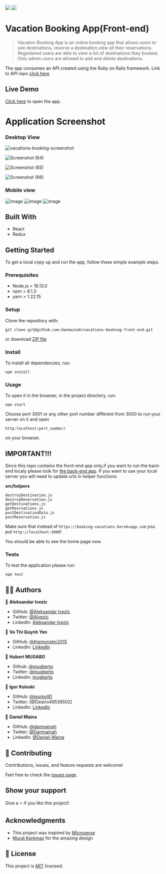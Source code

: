 ![](https://img.shields.io/badge/React-blue)
![](https://img.shields.io/badge/Javascript-yellow)

# Vacation Booking App(Front-end)

> Vacation Booking App is an online booking  app that allows users to see  destinations, reserve a destination,view  all their reservations. Regestered users are able to view a list of destinations they booked. Only admin users are allowed to add and delete destinations.

The app consumes an API created using the Ruby on Rails framework. Link to API repo  [click here](https://github.com/mugberto/vacations-booking-back-end)

## Live Demo
 [Click here](https://booking-destinations.netlify.app) to open the app.

# Application Screenshot

### Desktop View

![vacations-booking-screenshot](https://user-images.githubusercontent.com/14215157/143226630-4772855a-9640-4aaf-a595-11be928e8e5a.png)

![Screenshot (64)](https://user-images.githubusercontent.com/61408860/143414289-0f6d6b55-b7de-4b69-8036-5f233382bd5e.png)

![Screenshot (65)](https://user-images.githubusercontent.com/61408860/143414355-f28c5cfd-ab84-451c-9be5-90eefd601d9e.png)

![Screenshot (66)](https://user-images.githubusercontent.com/61408860/143414410-983bcb2c-03c2-4cbd-8f40-62afb4f6bb91.png)

### Mobile view

![image](https://user-images.githubusercontent.com/63932912/143423110-82bf4566-9ab4-486f-b006-c4dc4c45eaf9.png)
![image](https://user-images.githubusercontent.com/63932912/143423214-7d36d63b-44d4-4cf2-8ee6-18d6015b20e7.png)
![image](https://user-images.githubusercontent.com/63932912/143424636-11a970bf-ab18-4922-a76c-385184641323.png)

## Built With

- React
- Redux


## Getting Started

To get a local copy up and run the app, follow these simple example steps.

### Prerequisites

- Node.js > 16.13.0
- npm > 8.1.3
- yarn > 1.22.15

### Setup

Clone the repository with:

```
git clone git@github.com:danmainah/vacations-booking-front-end.git
```
or download [ZIP file](https://github.com/danmainah/vacations-booking-front-end/archive/refs/heads/dev.zip)

### Install
To install all dependencies, run:
```
npm install
```

### Usage
To open it in the browser, in the project directory, run:

 ```
 npm start
 ```
 Choose port 3001 or any other port number different from 3000 to run your server on it
 and open 
 ```
 http:localhost:port_number/
 ```
 on your browser.
 
 ## IMPORTANT!!! 
 Since this repo contains the front-end app only,if you want to run the back-end localy please look for [the back-end app](https://github.com/mugberto/vacations-booking-back-end).
  If you want to use your local server you will need to update urls in helper functions:
  
  **src/helpers**
  ```
  destroyDestination.js
  destroyReservation.js
  getDestinations.js
  getResrvations.js
  postDestinationData.js
  postReservation.js
  ```
  Make sure that instead of `https://booking-vacations.herokuapp.com` you put `http://localhost:3000`!
  
 You should be able to see the home page now.
  
 ### Tests
 To test the application please run:
 ```
 npm test
 ```
 



## 👤👤 Authors

👤 **Aleksandar Ivezic**

  - GitHub: [@Aleksandar Ivezic](https://github.com/ShinobiWarior)
  - Twitter: [@AIvezic](https://twitter.com/AIvezic)
  - LinkedIn: [Aleksandar Ivezic](https://www.linkedin.com/in/aleksandar-ivezic/)

👤 **Vo Thi Quynh Yen**

  - GitHub: [@themonster2015](https://github.com/themonster2015)
  - LinkedIn: [LinkedIn](https://www.linkedin.com/in/jen-vo-89bbb74b/)


👤 **Hubert MUGABO**

  -  Github: [@mugberto](https://github.com/mugberto)
  -  Twitter: [@mugberto](https://twitter.com/mugberto)
  -  Linkedin: [mugberto](https://www.linkedin.com/in/hubert-mugabo-23144b6a/)

👤 **Igor Koloski**

  - GitHub: [@igorkol91](https://github.com/igorkol91)
  - Twitter: [@Destro49536502]
  - LinkedIn: [LinkedIn](https://linkedin.com/in/linkedinhandle)

👤 **Daniel Maina**

  - GitHub: [@danmainah](https://github.com/danmainah)
  - Twitter: [@Danmainah](https://twitter.com/dan_mainah)
  - LinkedIn: [@Daniel-Maina](www.linkedin.com/in/daniel-maina-315a38191)

## 🤝 Contributing

Contributions, issues, and feature requests are welcome!

Feel free to check the [issues page](https://github.com/danmainah/vacations-booking-front-end/issues).

## Show your support

Give a ⭐️ if you like this project!

## Acknowledgments

- This project was inspired by [Microverse](https://www.microverse.org/?grsf=w9rx3c)
- [Murat Korkmaz](https://www.behance.net/muratk) for the amazing design

## 📝 License

This project is [MIT](https://github.com/ShinobiWarior/hello-react-front-end/blob/setup/LICENSE) licensed.
